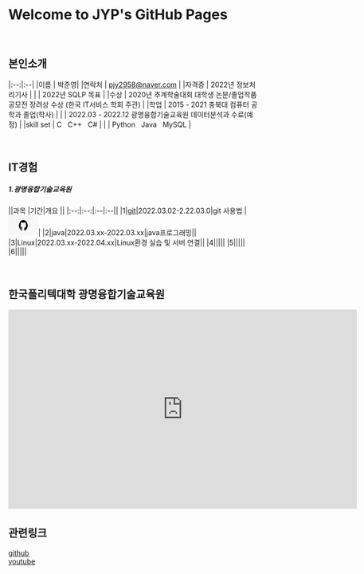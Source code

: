 # Welcome to JYP's GitHub Pages

<br>

## 본인소개

|:--:|:--|
|이름 | 박준영|
|연락처 | pjy2958@naver.com |
|자격증 | 2022년 정보처리기사 |
| | 2022년 SQLP 목표 |
|수상 | 2020년 추계학술대회 대학생 논문/졸업작품 공모전 장려상 수상 (한국 IT서비스 학회 주관) |
|학업 | 2015 - 2021 충북대 컴퓨터 공학과 졸업(학사) |
| | 2022.03 - 2022.12 광명융합기술교육원 데이터분석과 수료(예정) |
|skill set | C &nbsp; C++ &nbsp; C# |
| | Python &nbsp; Java &nbsp; MySQL |

<br>

## IT경험
##### 1.광명융합기술교육원

||과목 |기간|개요 ||
|:--:|:--:|:--|:--||
|1|[git](https://pjy2958.github.io/Github/)|2022.03.02-2.22.03.0|git 사용법 |<img src="github.png" width="60" height="40">|
|2|java|2022.03.xx-2022.03.xx|java프로그래밍||
|3|Linux|2022.03.xx-2022.04.xx|Linux환경 실습 및 서버 연결||
|4|||||
|5|||||
|6|||||

<br>

## 한국폴리텍대학 광명융합기술교육원
<iframe width="700" height="400" src="https://www.youtube.com/embed/fFOt80UcN3g" title="YouTube video player" frameborder="0" allow="accelerometer; autoplay; clipboard-write; encrypted-media; gyroscope; picture-in-picture" allowfullscreen></iframe>

<br>

## 관련링크

[ github](https://github.com/pjy2958)<br>
[ youtube](https://www.youtube.com/channel/UCpBmNYG4q0mHPQbINCo58Mg)
